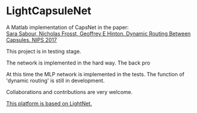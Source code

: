 # LightCapsuleNet

A Matlab implementation of CapsNet in the paper:   
[Sara Sabour, Nicholas Frosst, Geoffrey E Hinton. Dynamic Routing Between Capsules. NIPS 2017](https://arxiv.org/abs/1710.09829)

This project is in testing stage.

The network is implemented in the hard way. The back pro

At this time the MLP network is implemented in the tests. The function of 'dynamic routing' is still in development.

Collaborations and contributions are very welcome.
 
[This platform is based on LightNet.](https://github.com/yechengxi/LightNet)


